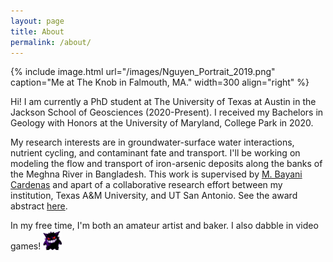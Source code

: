 ```yaml
---
layout: page
title: About
permalink: /about/
---
```


{% include image.html url="/images/Nguyen_Portrait_2019.png" caption="Me at The Knob in Falmouth, MA." width=300 align="right" %}

Hi! I am currently a PhD student at The University of Texas at Austin in the Jackson School of Geosciences (2020-Present). 
I received my Bachelors in Geology with Honors at the University of Maryland, College Park in 2020. 

My research interests are in groundwater-surface water interactions, nutrient cycling, and contaminant fate and transport.
I'll be working on modeling the flow and transport of iron-arsenic deposits along the banks of the Meghna River in Bangladesh.
This work is supervised by [M. Bayani Cardenas](http://www.jsg.utexas.edu/cardenas/) and apart of a collaborative research
effort between my institution, Texas A&M University, and UT San Antonio. See the award abstract [here](https://www.nsf.gov/awardsearch/showAward?AWD_ID=1852652&HistoricalAwards=false).

In my free time, I'm both an amateur artist and baker. I also dabble in video games! <img src="/images/gengar-sprite.gif" width= "6%" class="align-left" alt="">